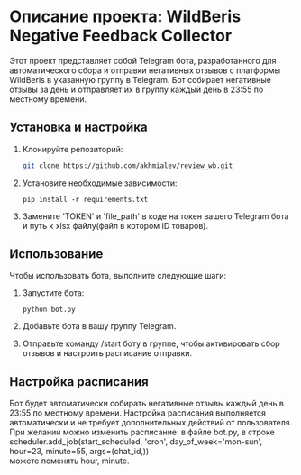 # Описание проекта: WildBeris Negative Feedback Collector

Этот проект представляет собой Telegram бота, разработанного для автоматического сбора и отправки негативных отзывов с
платформы WildBeris в указанную группу в Telegram. Бот собирает негативные отзывы за день и отправляет их в группу
каждый день в 23:55 по местному времени.

## Установка и настройка

1. Клонируйте репозиторий:

   ```bash
   git clone https://github.com/akhmialev/review_wb.git

2. Установите необходимые зависимости:

    ```
    pip install -r requirements.txt

3. Замените 'TOKEN' и 'file_path' в коде на токен вашего Telegram бота и путь к xlsx файлу(файл в котором ID товаров).

## Использование

Чтобы использовать бота, выполните следующие шаги:

1. Запустите бота:

    ```
   python bot.py

2. Добавьте бота в вашу группу Telegram.
3. Отправьте команду /start боту в группе, чтобы активировать сбор отзывов и настроить расписание отправки.

## Настройка расписания

Бот будет автоматически собирать негативные отзывы каждый день в 23:55 по местному времени. Настройка расписания
выполняется автоматически и не требует дополнительных действий от пользователя.
При желании можно изменить расписание: в файле bot.py, в строке  
scheduler.add_job(start_scheduled, 'cron', day_of_week='mon-sun', hour=23, minute=55, args=(chat_id,))  
можете поменять hour, minute.